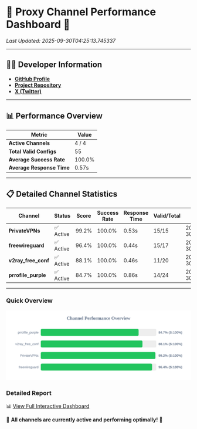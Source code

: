# 🌟 Proxy Channel Performance Dashboard 🌟

_Last Updated: 2025-09-30T04:25:13.745337_

---

## 👩‍💻 Developer Information

- **[GitHub Profile](https://github.com/4n0nymou3)**  
- **[Project Repository](https://github.com/4n0nymou3/multi-proxy-config-fetcher)**  
- **[X (Twitter)](https://x.com/4n0nymou3)**  

---

## 📊 Performance Overview

| Metric                | Value       |
|-----------------------|-------------|
| **Active Channels**   | 4 / 4       |
| **Total Valid Configs** | 55          |
| **Average Success Rate** | 100.0%      |
| **Average Response Time** | 0.57s       |

---

## 📋 Detailed Channel Statistics

| Channel          | Status     | Score  | Success Rate | Response Time | Valid/Total | Last Success               |
|------------------|------------|--------|--------------|---------------|-------------|----------------------------|
| **PrivateVPNs**  | ✅ Active  | 99.2%  | 100.0% | 0.53s         | 15/15       | 2025-09-30T04:25:13.276263 |
| **freewireguard**  | ✅ Active  | 96.4%  | 100.0% | 0.44s         | 15/17       | 2025-09-30T04:25:13.743825 |
| **v2ray_free_conf**  | ✅ Active  | 88.1%  | 100.0% | 0.46s         | 11/20       | 2025-09-30T04:25:12.707618 |
| **prrofile_purple**  | ✅ Active  | 84.7%  | 100.0% | 0.86s         | 14/24       | 2025-09-30T04:25:12.204792 |

---

### Quick Overview
<div align="center">
  <a href="https://raw.githubusercontent.com/nullluser/NullRepo/refs/heads/main/assets/channel_stats_chart.svg">
    <img src="https://raw.githubusercontent.com/nullluser/NullRepo/refs/heads/main/assets/channel_stats_chart.svg" alt="Source Performance Statistics" width="800">
  </a>
</div>

### Detailed Report
📊 [View Full Interactive Dashboard](https://htmlpreview.github.io/?https://github.com/nullluser/NullRepo/blob/main/assets/performance_report.html)

🎉 **All channels are currently active and performing optimally!** 🎉
